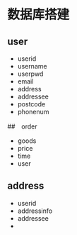 # 数据库搭建

## user
- userid
- username
- userpwd
- email
- address
- addressee
- postcode
- phonenum

##　order 
- goods
- price
- time
- user

## address
- userid
- addressinfo
- addressee
- 